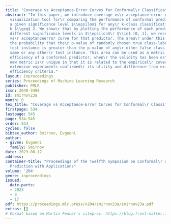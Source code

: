 ```yaml
---
title: "Coverage vs Acceptance-Error Curves for Conformal\r Classification Models"
abstract: "In this paper, we introduce coverage vs\r acceptance-error graphs as a
  visualization tool for\r comparing the performance of conformal predictors at\r
  a given significance level $\\epsilon$ for any\r k-class classification task with
  k $\\geq$ 2. We show\r that by plotting the performance of each predictor\r for
  different significance levels in $\\epsilon$\r $\\in$ [0, 1], we receive a coverage
  vs\r acceptanceerror curve for that predictor. The area\r under this curve represents
  the probability that the\r p-value of randomly chosen true class-label of any\r
  test instance is greater than the p-value of any\r other false class-label for the
  same or any other\r test instance. This area can be used as a metric for\r predictive
  efficiency of a conformal predictor, when\r the validity has been established. The
  new metric is\r unique in that it is related to the empirical\r coverage rate, and
  extensive experiments confirmed\r its utility and difference from existing predictive\r
  efficiency criteria."
layout: inproceedings
series: Proceedings of Machine Learning Research
publisher: PMLR
issn: 2640-3498
id: smirnov23a
month: 0
tex_title: "Coverage vs Acceptance-Error Curves for Conformal\r Classification Models"
firstpage: 534
lastpage: 545
page: 534-545
order: 534
cycles: false
bibtex_author: Smirnov, Evgueni
author:
- given: Evgueni
  family: Smirnov
date: 2023-08-17
address:
container-title: "Proceedings of the Twelfth Symposium on Conformal\r and Probabilistic
  Prediction with Applications"
volume: '204'
genre: inproceedings
issued:
  date-parts:
  - 2023
  - 8
  - 17
pdf: https://proceedings.mlr.press/v204/smirnov23a/smirnov23a.pdf
extras: []
# Format based on Martin Fenner's citeproc: https://blog.front-matter.io/posts/citeproc-yaml-for-bibliographies/
---
```

